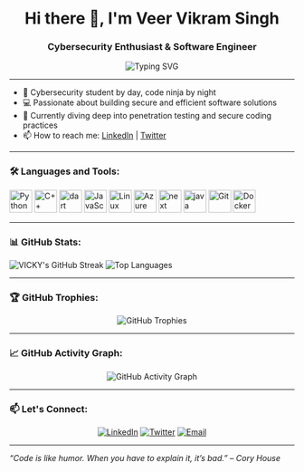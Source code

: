 <h1 align="center">Hi there 👋, I'm Veer Vikram Singh</h1>
<h3 align="center">Cybersecurity Enthusiast & Software Engineer</h3>

<p align="center">
  <img src="https://readme-typing-svg.demolab.com?font=Fira+Code&size=24&pause=1000&color=36BCF7&center=true&vCenter=true&width=435&lines=Code+like+there's+no+tomorrow;Secure+all+the+things;Always+learning+something+new" alt="Typing SVG" />
</p>

---

- 🔐 Cybersecurity student by day, code ninja by night
- 💻 Passionate about building secure and efficient software solutions
- 🌱 Currently diving deep into penetration testing and secure coding practices
- 📫 How to reach me: [LinkedIn](http://www.linkedin.com/in/veer-vikram-singh-8b5744166) | [Twitter](https://twitter.com/VickyDev810)

---

### 🛠️ Languages and Tools:

<p align="left">
  <img src="https://cdn.jsdelivr.net/gh/devicons/devicon/icons/python/python-original.svg" alt="Python" width="40" height="40"/>
   <img src="https://cdn.jsdelivr.net/gh/devicons/devicon/icons/cplusplus/cplusplus-original.svg" alt="C++" width="40" height="40"/>
 <img src="https://cdn.jsdelivr.net/gh/devicons/devicon/icons/flutter/flutter-original.svg" alt="dart" width="40" height="40"/>
  <img src="https://cdn.jsdelivr.net/gh/devicons/devicon/icons/javascript/javascript-original.svg" alt="JavaScript" width="40" height="40"/>
  <img src="https://cdn.jsdelivr.net/gh/devicons/devicon/icons/linux/linux-original.svg" alt="Linux" width="40" height="40"/>
   <img src="https://cdn.jsdelivr.net/gh/devicons/devicon/icons/azure/azure-original.svg" alt="Azure" width="40" height="40"/>
    <img src="https://cdn.jsdelivr.net/gh/devicons/devicon/icons/nextjs/nextjs-original.svg" alt="next" width="40" height="40"/>
     <img src="https://cdn.jsdelivr.net/gh/devicons/devicon/icons/java/java-original.svg" alt="java" width="40" height="40"/>
  <img src="https://cdn.jsdelivr.net/gh/devicons/devicon/icons/git/git-original.svg" alt="Git" width="40" height="40"/>
  <img src="https://cdn.jsdelivr.net/gh/devicons/devicon/icons/docker/docker-original.svg" alt="Docker" width="40" height="40"/>
</p>

---

### 📊 GitHub Stats:


  <img src="https://github-readme-streak-stats.herokuapp.com/?user=VickyDev810&theme=radical" alt="VICKY's GitHub Streak" />
  <img src="https://github-readme-stats.vercel.app/api/top-langs/?username=VickyDev810&layout=compact&theme=radical" alt="Top Languages" />
</p>

---

### 🏆 GitHub Trophies:

<p align="center">
  <img src="https://github-profile-trophy.vercel.app/?username=VickyDev810&theme=radical&no-frame=true&no-bg=true&margin-w=4" alt="GitHub Trophies" />
</p>

---

### 📈 GitHub Activity Graph:

<p align="center">
  <img src="https://activity-graph.herokuapp.com/graph?username=VickyDev810&theme=redical" alt="GitHub Activity Graph" />
</p>

---

### 📫 Let's Connect:

<p align="center">
  <a href="http://www.linkedin.com/in/veer-vikram-singh-8b5744166"><img src="https://img.shields.io/badge/LinkedIn-blue?style=for-the-badge&logo=linkedin" alt="LinkedIn" /></a>
  <a href="https://twitter.com/VickyDev810"><img src="https://img.shields.io/badge/Twitter-blue?style=for-the-badge&logo=twitter" alt="Twitter" /></a>
  <a href="mailto:veervikram810@gmail.com"><img src="https://img.shields.io/badge/Email-red?style=for-the-badge&logo=gmail" alt="Email" /></a>
</p>

---

*“Code is like humor. When you have to explain it, it’s bad.” – Cory House*
